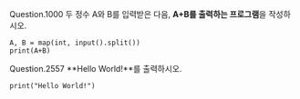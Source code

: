 Question.1000
두 정수 A와 B를 입력받은 다음, **A+B를 출력하는 프로그램**을 작성하시오.

~~~
A, B = map(int, input().split())
print(A+B)
~~~

Question.2557
**Hello World!**를 출력하시오.

~~~
print("Hello World!")
~~~
